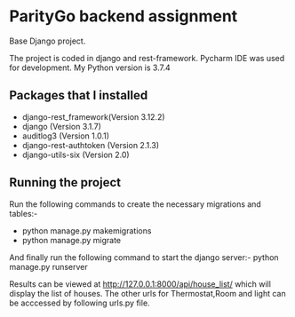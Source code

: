 # ParityGo backend assignment

Base Django project.

The project is coded in django and rest-framework. Pycharm IDE was used for development.
My Python version is 3.7.4
## Packages that I installed

* django-rest_framework(Version 3.12.2)
* django (Version 3.1.7)
* auditlog3 (Version 1.0.1)
* django-rest-authtoken (Version 2.1.3)
* django-utils-six (Version 2.0)


## Running the project
Run the following commands to create the necessary migrations and tables:-
* python manage.py makemigrations
* python manage.py migrate

And finally run the following command to start the django server:-
python manage.py runserver

Results can be viewed at http://127.0.0.1:8000/api/house_list/ which will display the list of houses.
The  other urls for Thermostat,Room and light can be acccessed by following urls.py file.
